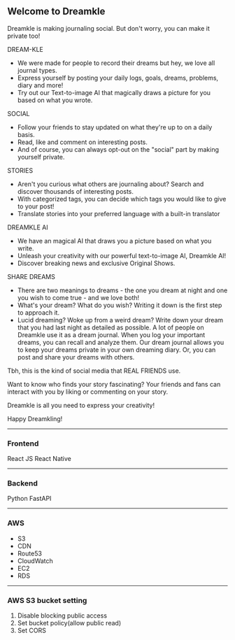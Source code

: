 ## Welcome to Dreamkle

Dreamkle is making journaling social. But don't worry, you can make it private too!

DREAM-KLE
- We were made for people to record their dreams but hey, we love all journal types.
- Express yourself by posting your daily logs, goals, dreams, problems, diary and more!
- Try out our Text-to-image AI that magically draws a picture for you based on what you wrote.


SOCIAL
- Follow your friends to stay updated on what they're up to on a daily basis.
- Read, like and comment on interesting posts.
- And of course, you can always opt-out on the "social" part by making yourself private.


STORIES
- Aren't you curious what others are journaling about? Search and discover thousands of interesting posts.
- With categorized tags, you can decide which tags you would like to give to your post!
- Translate stories into your preferred language with a built-in translator


DREAMKLE AI
- We have an magical AI that draws you a picture based on what you write.
- Unleash your creativity with our powerful text-to-image AI, Dreamkle AI!
- Discover breaking news and exclusive Original Shows.


SHARE DREAMS
- There are two meanings to dreams - the one you dream at night and one you wish to come true - and we love both!
- What's your dream? What do you wish? Writing it down is the first step to approach it.
- Lucid dreaming? Woke up from a weird dream? Write down your dream that you had last night as detailed as possible. A lot of people on Dreamkle use it as a dream journal. When you log your important dreams, you can recall and analyze them. Our dream journal allows you to keep your dreams private in your own dreaming diary. Or, you can post and share your dreams with others. 


Tbh, this is the kind of social media that REAL FRIENDS use.


Want to know who finds your story fascinating? Your friends and fans can interact with you by liking or commenting on your story. 


Dreamkle is all you need to express your creativity!


Happy Dreamkling!


<!--

**Here are some ideas to get you started:**
🙋‍♀️ A short introduction - what is your organization all about?
🌈 Contribution guidelines - how can the community get involved?
👩‍💻 Useful resources - where can the community find your docs? Is there anything else the community should know?
🍿 Fun facts - what does your team eat for breakfast?
🧙 Remember, you can do mighty things with the power of [Markdown](https://docs.github.com/github/writing-on-github/getting-started-with-writing-and-formatting-on-github/basic-writing-and-formatting-syntax)
-->

*** 

### Frontend
React JS
React Native

*** 

### Backend
Python FastAPI

*** 

### AWS
- S3
- CDN
- Route53
- CloudWatch
- EC2
- RDS

*** 

### AWS S3 bucket setting
1. Disable blocking public access
2. Set bucket policy(allow public read)
3. Set CORS
